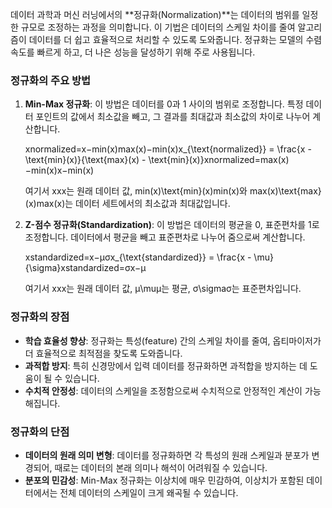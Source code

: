 데이터 과학과 머신 러닝에서의 **정규화(Normalization)**는 데이터의 범위를 일정한 규모로 조정하는 과정을 의미합니다. 이 기법은 데이터의 스케일 차이를 줄여 알고리즘이 데이터를 더 쉽고 효율적으로 처리할 수 있도록 도와줍니다. 정규화는 모델의 수렴 속도를 빠르게 하고, 더 나은 성능을 달성하기 위해 주로 사용됩니다.

### 정규화의 주요 방법

1. **Min-Max 정규화**: 이 방법은 데이터를 0과 1 사이의 범위로 조정합니다. 특정 데이터 포인트의 값에서 최소값을 빼고, 그 결과를 최대값과 최소값의 차이로 나누어 계산합니다.
    
    xnormalized=x−min(x)max(x)−min(x)x_{\text{normalized}} = \frac{x - \text{min}(x)}{\text{max}(x) - \text{min}(x)}xnormalized​=max(x)−min(x)x−min(x)​
    
    여기서 xxx는 원래 데이터 값, min(x)\text{min}(x)min(x)와 max(x)\text{max}(x)max(x)는 데이터 세트에서의 최소값과 최대값입니다.
    
2. **Z-점수 정규화(Standardization)**: 이 방법은 데이터의 평균을 0, 표준편차를 1로 조정합니다. 데이터에서 평균을 빼고 표준편차로 나누어 줌으로써 계산합니다.
    
    xstandardized=x−μσx_{\text{standardized}} = \frac{x - \mu}{\sigma}xstandardized​=σx−μ​
    
    여기서 xxx는 원래 데이터 값, μ\muμ는 평균, σ\sigmaσ는 표준편차입니다.
    

### 정규화의 장점

- **학습 효율성 향상**: 정규화는 특성(feature) 간의 스케일 차이를 줄여, 옵티마이저가 더 효율적으로 최적점을 찾도록 도와줍니다.
- **과적합 방지**: 특히 신경망에서 입력 데이터를 정규화하면 과적합을 방지하는 데 도움이 될 수 있습니다.
- **수치적 안정성**: 데이터의 스케일을 조정함으로써 수치적으로 안정적인 계산이 가능해집니다.

### 정규화의 단점

- **데이터의 원래 의미 변형**: 데이터를 정규화하면 각 특성의 원래 스케일과 분포가 변경되어, 때로는 데이터의 본래 의미나 해석이 어려워질 수 있습니다.
- **분포의 민감성**: Min-Max 정규화는 이상치에 매우 민감하여, 이상치가 포함된 데이터에서는 전체 데이터의 스케일이 크게 왜곡될 수 있습니다.